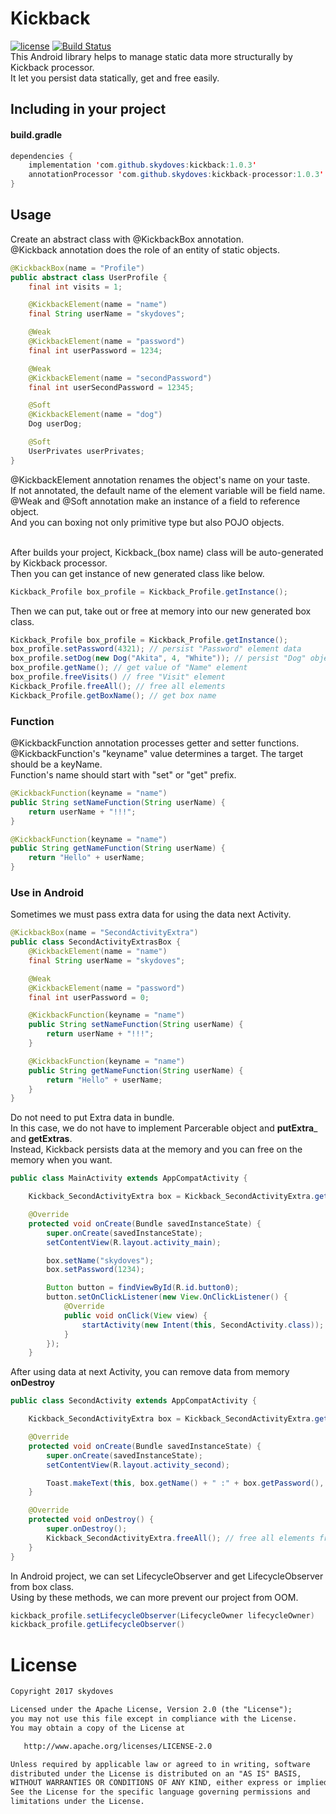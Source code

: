 # Kickback
[![license](https://img.shields.io/badge/license-apache%202.0-green.svg)](https://www.apache.org/licenses/LICENSE-2.0.html)
[![Build Status](https://travis-ci.org/skydoves/Kickback.svg?branch=master)](https://travis-ci.org/skydoves/Kickback) </br>
This Android library helps to manage static data more structurally by Kickback processor.<br>
It let you persist data statically, get and free easily.

## Including in your project
#### build.gradle
```java
dependencies {
    implementation 'com.github.skydoves:kickback:1.0.3'
    annotationProcessor 'com.github.skydoves:kickback-processor:1.0.3'
}
```

## Usage
Create an abstract class with @KickbackBox annotation. <br>
@Kickback annotation does the role of an entity of static objects.

```java
@KickbackBox(name = "Profile")
public abstract class UserProfile {
    final int visits = 1;

    @KickbackElement(name = "name")
    final String userName = "skydoves";

    @Weak
    @KickbackElement(name = "password")
    final int userPassword = 1234;

    @Weak
    @KickbackElement(name = "secondPassword")
    final int userSecondPassword = 12345;

    @Soft
    @KickbackElement(name = "dog")
    Dog userDog;

    @Soft
    UserPrivates userPrivates;
}
```
@KickbackElement annotation renames the object's name on your taste.<br>
If not annotated, the default name of the element variable will be field name.<br>
@Weak and @Soft annotation make an instance of a field to reference object.<br>
And you can boxing not only primitive type but also POJO objects.<br><br>

After builds your project, Kickback_(box name) class will be auto-generated by Kickback processor.<br>
Then you can get instance of new generated class like below.<br>
```java
Kickback_Profile box_profile = Kickback_Profile.getInstance();
```
Then we can put, take out or free at memory into our new generated box class.
```java
Kickback_Profile box_profile = Kickback_Profile.getInstance();
box_profile.setPassword(4321); // persist "Password" element data
box_profile.setDog(new Dog("Akita", 4, "White")); // persist "Dog" object element data
box_profile.getName(); // get value of "Name" element
box_profile.freeVisits() // free "Visit" element
Kickback_Profile.freeAll(); // free all elements
Kickback_Profile.getBoxName(); // get box name
```

### Function
@KickbackFunction annotation processes getter and setter functions.<br>
@KickbackFunction's "keyname" value determines a target. The target should be a keyName.<br>
Function's name should start with "set" or "get" prefix.<br> 

```java
@KickbackFunction(keyname = "name")
public String setNameFunction(String userName) {
    return userName + "!!!";
}

@KickbackFunction(keyname = "name")
public String getNameFunction(String userName) {
    return "Hello" + userName;
}
```

### Use in Android
Sometimes we must pass extra data for using the data next Activity. <br>

```java
@KickbackBox(name = "SecondActivityExtra")
public class SecondActivityExtrasBox {
    @KickbackElement(name = "name")
    final String userName = "skydoves";

    @Weak
    @KickbackElement(name = "password")
    final int userPassword = 0;

    @KickbackFunction(keyname = "name")
    public String setNameFunction(String userName) {
        return userName + "!!!";
    }

    @KickbackFunction(keyname = "name")
    public String getNameFunction(String userName) {
        return "Hello" + userName;
    }
}
```
Do not need to put Extra data in bundle.<br>
In this case, we do not have to implement Parcerable object and __putExtra___ and __getExtras__.<br>
Instead, Kickback persists data at the memory and you can free on the memory when you want.

```java
public class MainActivity extends AppCompatActivity {

    Kickback_SecondActivityExtra box = Kickback_SecondActivityExtra.getInstance();

    @Override
    protected void onCreate(Bundle savedInstanceState) {
        super.onCreate(savedInstanceState);
        setContentView(R.layout.activity_main);

        box.setName("skydoves");
        box.setPassword(1234);

        Button button = findViewById(R.id.button0);
        button.setOnClickListener(new View.OnClickListener() {
            @Override
            public void onClick(View view) {
                startActivity(new Intent(this, SecondActivity.class));
            }
        });
    }

```

After using data at next Activity, you can remove data from memory __onDestroy__

```java
public class SecondActivity extends AppCompatActivity {

    Kickback_SecondActivityExtra box = Kickback_SecondActivityExtra.getInstance();

    @Override
    protected void onCreate(Bundle savedInstanceState) {
        super.onCreate(savedInstanceState);
        setContentView(R.layout.activity_second);

        Toast.makeText(this, box.getName() + " :" + box.getPassword(), Toast.LENGTH_SHORT).show();
    }

    @Override
    protected void onDestroy() {
        super.onDestroy();
        Kickback_SecondActivityExtra.freeAll(); // free all elements from memory
    }
}
```

In Android project, we can set LifecycleObserver and get LifecycleObserver from box class.<br>
Using by these methods, we can more prevent our project from OOM.
```java
kickback_profile.setLifecycleObserver(LifecycleOwner lifecycleOwner)
kickback_profile.getLifecycleObserver()
```

# License
```xml
Copyright 2017 skydoves

Licensed under the Apache License, Version 2.0 (the "License");
you may not use this file except in compliance with the License.
You may obtain a copy of the License at

   http://www.apache.org/licenses/LICENSE-2.0

Unless required by applicable law or agreed to in writing, software
distributed under the License is distributed on an "AS IS" BASIS,
WITHOUT WARRANTIES OR CONDITIONS OF ANY KIND, either express or implied.
See the License for the specific language governing permissions and
limitations under the License.
```
